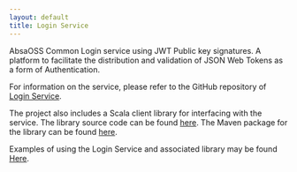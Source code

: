 ```yaml
---
layout: default
title: Login Service
---
```


AbsaOSS Common Login service using JWT Public key signatures.
A platform to facilitate the distribution and validation of JSON Web Tokens as a form
of Authentication.

For information on the service, please refer to the GitHub repository of [Login Service](https://github.com/AbsaOSS/login-service).

The project also includes a Scala client library for interfacing with the service.
The library source code can be found [here](https://github.com/AbsaOSS/login-service/tree/master/clientLibrary).
The Maven package for the library can be found [here](https://central.sonatype.com/artifact/za.co.absa/login-service-client-library_2.12/overview).

Examples of using the Login Service and associated library may be found [Here](https://github.com/AbsaOSS/login-service/tree/master/examples/src/main).
